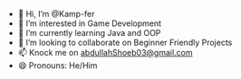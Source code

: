 - 👋 Hi, I’m @Kamp-fer
- 👀 I’m interested in Game Development
- 🌱 I’m currently learning Java and OOP
- 💞️ I’m looking to collaborate on Beginner Friendly Projects
- 📫 Knock me on abdullahShoeb03@gmail.com
- 😄 Pronouns: He/Him

<!---
Kamp-fer/Kamp-fer is a ✨ special ✨ repository because its `README.md` (this file) appears on your GitHub profile.
You can click the Preview link to take a look at your changes.
--->
